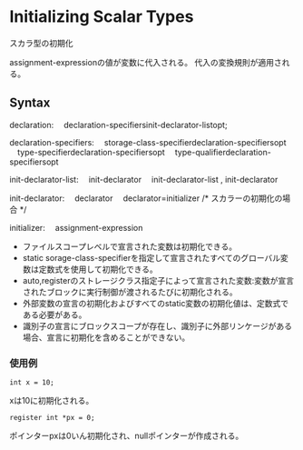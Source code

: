 # Initializing Scalar Types
スカラ型の初期化

assignment-expressionの値が変数に代入される。
代入の変換規則が適用される。


## Syntax
declaration:
 declaration-specifiersinit-declarator-listopt;

declaration-specifiers:
 storage-class-specifierdeclaration-specifiersopt
 type-specifierdeclaration-specifiersopt
 type-qualifierdeclaration-specifiersopt

init-declarator-list:
 init-declarator
 init-declarator-list , init-declarator

init-declarator:
 declarator
 declarator=initializer /* スカラーの初期化の場合 */

initializer:
 assignment-expression


- ファイルスコープレベルで宣言された変数は初期化できる。
- static sorage-class-specifierを指定して宣言されたすべてのグローバル変数は定数式を使用して初期化できる。
- auto,registerのストレージクラス指定子によって宣言された変数:変数が宣言されたブロックに実行制御が渡されるたびに初期化される。
- 外部変数の宣言の初期化およびすべてのstatic変数の初期化値は、定数式である必要がある。
- 識別子の宣言にブロックスコープが存在し、識別子に外部リンケージがある場合、宣言に初期化を含めることができない。


### 使用例
```lang:C
int x = 10;
```
xは10に初期化される。

```lang:c
register int *px = 0;
```
ポインターpxは0いん初期化され、nullポインターが作成される。

